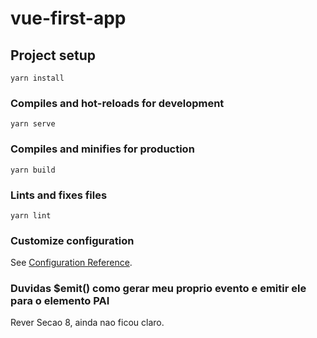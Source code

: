 # vue-first-app

## Project setup
```
yarn install
```

### Compiles and hot-reloads for development
```
yarn serve
```

### Compiles and minifies for production
```
yarn build
```

### Lints and fixes files
```
yarn lint
```

### Customize configuration
See [Configuration Reference](https://cli.vuejs.org/config/).



###  Duvidas  $emit() como gerar meu proprio evento e emitir ele para o elemento PAI

Rever Secao 8, ainda nao ficou claro.